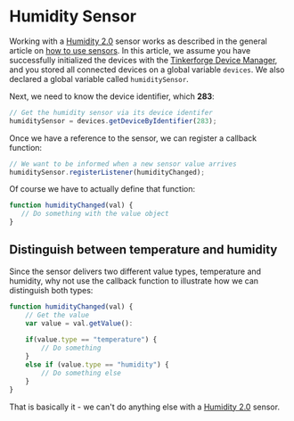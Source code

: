 # Humidity Sensor

Working with a [Humidity 2.0](https://www.tinkerforge.com/en/doc/Hardware/Bricklets/Humidity\_V2.html#humidity-v2-bricklet) sensor works as described in the general article on [how to use sensors](./). In this article, we assume you have successfully initialized the devices with the [Tinkerforge Device Manager](broken-reference), and you stored all connected devices on a global variable `devices`. We also declared a global variable called `humiditySensor`.&#x20;

Next, we need to know the device identifier, which **283**:

```javascript
// Get the humidity sensor via its device identifer
humiditySensor = devices.getDeviceByIdentifier(283);
```

Once we have a reference to the sensor, we can register a callback function:

```javascript
// We want to be informed when a new sensor value arrives
humiditySensor.registerListener(humidityChanged);
```

Of course we have to actually define that function:

```javascript
function humidityChanged(val) {
   // Do something with the value object
}
```

## Distinguish between temperature and humidity

Since the sensor delivers two different value types, temperature and humidity, why not use the callback function to illustrate how we can distinguish both types:

```javascript
function humidityChanged(val) {
    // Get the value
    var value = val.getValue():
    
    if(value.type == "temperature") {
        // Do something
    }
    else if (value.type == "humidity") {
        // Do something else
    }
}
```

That is basically it - we can't do anything else with a [Humidity 2.0](https://www.tinkerforge.com/en/doc/Hardware/Bricklets/Humidity\_V2.html#humidity-v2-bricklet) sensor.
